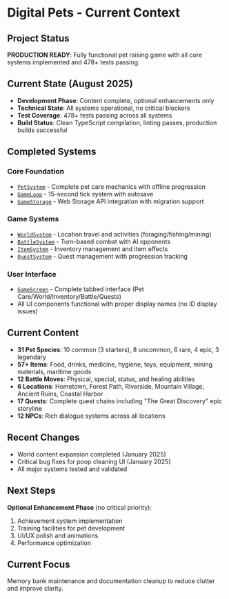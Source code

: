 # Digital Pets - Current Context

## Project Status
**PRODUCTION READY**: Fully functional pet raising game with all core systems implemented and 478+ tests passing.

## Current State (August 2025)
- **Development Phase**: Content complete, optional enhancements only
- **Technical State**: All systems operational, no critical blockers
- **Test Coverage**: 478+ tests passing across all systems
- **Build Status**: Clean TypeScript compilation, linting passes, production builds successful

## Completed Systems
### Core Foundation
- [`PetSystem`](src/systems/PetSystem.ts) - Complete pet care mechanics with offline progression
- [`GameLoop`](src/engine/GameLoop.ts) - 15-second tick system with autosave
- [`GameStorage`](src/storage/GameStorage.ts) - Web Storage API integration with migration support

### Game Systems
- [`WorldSystem`](src/systems/WorldSystem.ts) - Location travel and activities (foraging/fishing/mining)
- [`BattleSystem`](src/systems/BattleSystem.ts) - Turn-based combat with AI opponents
- [`ItemSystem`](src/systems/ItemSystem.ts) - Inventory management and item effects
- [`QuestSystem`](src/systems/QuestSystem.ts) - Quest management with progression tracking

### User Interface
- [`GameScreen`](src/components/GameScreen.tsx) - Complete tabbed interface (Pet Care/World/Inventory/Battle/Quests)
- All UI components functional with proper display names (no ID display issues)

## Current Content
- **31 Pet Species**: 10 common (3 starters), 8 uncommon, 6 rare, 4 epic, 3 legendary
- **57+ Items**: Food, drinks, medicine, hygiene, toys, equipment, mining materials, maritime goods
- **12 Battle Moves**: Physical, special, status, and healing abilities
- **6 Locations**: Hometown, Forest Path, Riverside, Mountain Village, Ancient Ruins, Coastal Harbor
- **17 Quests**: Complete quest chains including "The Great Discovery" epic storyline
- **12 NPCs**: Rich dialogue systems across all locations

## Recent Changes
- World content expansion completed (January 2025)
- Critical bug fixes for poop cleaning UI (January 2025)
- All major systems tested and validated

## Next Steps
**Optional Enhancement Phase** (no critical priority):
1. Achievement system implementation
2. Training facilities for pet development
3. UI/UX polish and animations
4. Performance optimization

## Current Focus
Memory bank maintenance and documentation cleanup to reduce clutter and improve clarity.